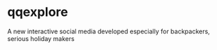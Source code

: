 # qqexplore
A new interactive social media developed especially for backpackers, serious holiday makers 
